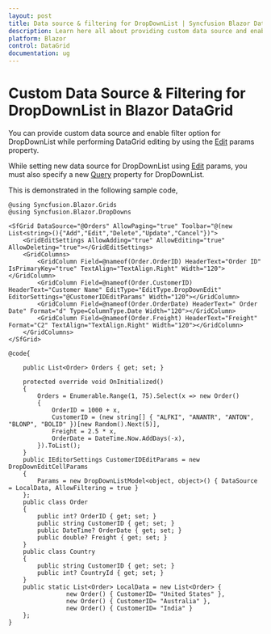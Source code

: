 ```yaml
---
layout: post
title: Data source & filtering for DropDownList | Syncfusion Blazor DataGrid 
description: Learn here all about providing custom data source and enabling filtering for DropDownList in Syncfusion Blazor DataGrid component and more.
platform: Blazor
control: DataGrid
documentation: ug
---
```


# Custom Data Source & Filtering for DropDownList in Blazor DataGrid

You can provide custom data source and enable filter option for DropDownList while performing DataGrid editing by using the [Edit](https://help.syncfusion.com/cr/blazor/Syncfusion.Blazor.Grids.GridColumn.html) params property.

While setting new data source for DropDownList using [Edit](https://help.syncfusion.com/cr/blazor/Syncfusion.Blazor.Grids.GridColumn.html) params, you must also specify a new [Query](https://help.syncfusion.com/cr/blazor/Syncfusion.Blazor.DropDowns.IDropDownList.html) property for DropDownList.

This is demonstrated in the following sample code,

```cshtml
@using Syncfusion.Blazor.Grids
@using Syncfusion.Blazor.DropDowns

<SfGrid DataSource="@Orders" AllowPaging="true" Toolbar="@(new List<string>(){"Add","Edit","Delete","Update","Cancel"})">
    <GridEditSettings AllowAdding="true" AllowEditing="true" AllowDeleting="true"></GridEditSettings>
    <GridColumns>
        <GridColumn Field=@nameof(Order.OrderID) HeaderText="Order ID" IsPrimaryKey="true" TextAlign="TextAlign.Right" Width="120"></GridColumn>
        <GridColumn Field=@nameof(Order.CustomerID) HeaderText="Customer Name" EditType="EditType.DropDownEdit" EditorSettings="@CustomerIDEditParams" Width="120"></GridColumn>
        <GridColumn Field=@nameof(Order.OrderDate) HeaderText=" Order Date" Format="d" Type=ColumnType.Date Width="120"></GridColumn>
        <GridColumn Field=@nameof(Order.Freight) HeaderText="Freight" Format="C2" TextAlign="TextAlign.Right" Width="120"></GridColumn>
    </GridColumns>
</SfGrid>

@code{

    public List<Order> Orders { get; set; }

    protected override void OnInitialized()
    {
        Orders = Enumerable.Range(1, 75).Select(x => new Order()
        {
            OrderID = 1000 + x,
            CustomerID = (new string[] { "ALFKI", "ANANTR", "ANTON", "BLONP", "BOLID" })[new Random().Next(5)],
            Freight = 2.5 * x,
            OrderDate = DateTime.Now.AddDays(-x),
        }).ToList();
    }
    public IEditorSettings CustomerIDEditParams = new DropDownEditCellParams
    {
        Params = new DropDownListModel<object, object>() { DataSource = LocalData, AllowFiltering = true }
    };
    public class Order
    {
        public int? OrderID { get; set; }
        public string CustomerID { get; set; }
        public DateTime? OrderDate { get; set; }
        public double? Freight { get; set; }
    }
    public class Country
    {
        public string CustomerID { get; set; }
        public int? CountryId { get; set; }
    }
    public static List<Order> LocalData = new List<Order> {
                new Order() { CustomerID= "United States" },
                new Order() { CustomerID= "Australia" },
                new Order() { CustomerID= "India" }
    };
}
```
